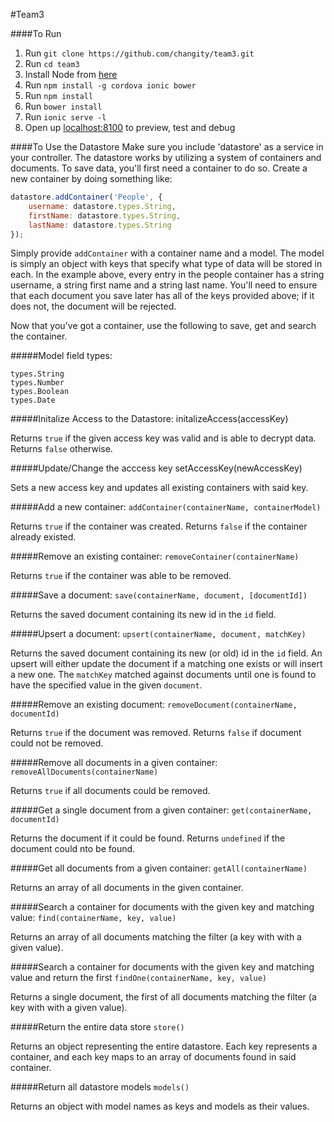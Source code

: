 #Team3

####To Run

1. Run `git clone https://github.com/changity/team3.git`
2. Run `cd team3`
3. Install Node from [here](https://nodejs.org/en/)
4. Run `npm install -g cordova ionic bower`
5. Run `npm install`
6. Run `bower install`
7. Run `ionic serve -l`
8. Open up [localhost:8100](http://localhost:8100) to preview, test and debug

####To Use the Datastore
Make sure you include 'datastore' as a service in your controller. The datastore works by utilizing a system of containers and documents. To save data, you'll first need a container to do so. Create a new container by doing something like:

```javascript
datastore.addContainer('People', {
	username: datastore.types.String,
	firstName: datastore.types.String,
	lastName: datastore.types.String
});
```

Simply provide `addContainer` with a container name and a model. The model is simply an object with keys that specify what type of data will be stored in each. In the example above, every entry in the people container has a string username, a string first name and a string last name. You'll need to ensure that each document you save later has all of the keys provided above; if it does not, the document will be rejected.

Now that you've got a container, use the following to save, get and search the container.

#####Model field types:
```
types.String
types.Number
types.Boolean
types.Date
```

#####Initalize Access to the Datastore:
initalizeAccess(accessKey)

Returns `true` if the given access key was valid and is able to decrypt data. Returns `false` otherwise.

#####Update/Change the acccess key
setAccessKey(newAccessKey)

Sets a new access key and updates all existing containers with said key.

#####Add a new container:
`addContainer(containerName, containerModel)`

Returns `true` if the container was created. Returns `false` if the container already existed.

#####Remove an existing container:
`removeContainer(containerName)`

Returns `true` if the container was able to be removed.

#####Save a document:
`save(containerName, document, [documentId])`

Returns the saved document containing its new id in the `id` field.

#####Upsert a document:
`upsert(containerName, document, matchKey)`

Returns the saved document containing its new (or old) id in the `id` field. An upsert will either update the document if a matching one exists or will insert a new one. The `matchKey` matched against documents until one is found to have the specified value in the given `document`.

#####Remove an existing document:
`removeDocument(containerName, documentId)`

Returns `true` if the document was removed. Returns `false` if document could not be removed. 

#####Remove all documents in a given container:
`removeAllDocuments(containerName)`

Returns `true` if all documents could be removed.

#####Get a single document from a given container:
`get(containerName, documentId)`

Returns the document if it could be found. Returns `undefined` if the document could nto be found.

#####Get all documents from a given container:
`getAll(containerName)`

Returns an array of all documents in the given container.

#####Search a container for documents with the given key and matching value:
`find(containerName, key, value)`

Returns an array of all documents matching the filter (a key with with a given value).

#####Search a container for documents with the given key and matching value and return the first
`findOne(containerName, key, value)`

Returns a single document, the first of all documents matching the filter (a key with with a given value).

#####Return the entire data store
`store()`

Returns an object representing the entire datastore. Each key represents a container, and each key maps to an array of documents found in said container.

#####Return all datastore models
`models()`

Returns an object with model names as keys and models as their values.